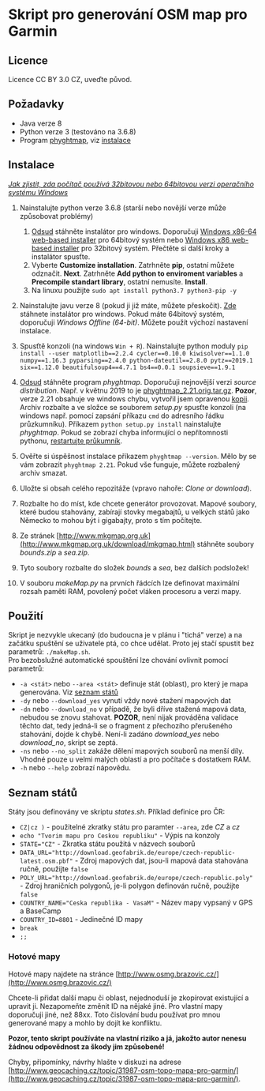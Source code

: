 # Skript pro generování OSM map pro Garmin

## Licence
Licence CC BY 3.0 CZ, uveďte původ.

## Požadavky
* Java verze 8
* Python verze 3 (testováno na 3.6.8)
* Program [phyghtmap](http://katze.tfiu.de/projects/phyghtmap/), viz [instalace](#Instalace)
<!-- * Program [osmium](https://osmcode.org/osmium-tool/) -->

## Instalace
[*Jak zjistit, zda počítač používá 32bitovou nebo 64bitovou verzi operačního systému Windows*](https://support.microsoft.com/cs-cz/help/827218/how-to-determine-whether-a-computer-is-running-a-32-bit-version-or-64)

1) Nainstalujte python verze 3.6.8 (starší nebo novější verze může způsobovat problémy)
    1) [Odsud](https://www.python.org/downloads/release/python-368/) stáhněte instalátor pro windows. Doporučuji [Windows x86-64 web-based installer](https://www.python.org/ftp/python/3.6.8/python-3.6.8-amd64-webinstall.exe) pro 64bitový systém nebo [Windows x86 web-based installer](https://www.python.org/ftp/python/3.6.8/python-3.6.8-webinstall.exe) pro 32bitový systém. Přečtěte si další kroky a instalátor spusťte.
    2) Vyberte **Customize installation**. Zatrhněte **pip**, ostatní můžete odznačit. **Next**. Zatrhněte **Add python to enviroment variables** a **Precompile standart library**, ostatní nemusíte. **Install**.
    3) Na linuxu použijte `sudo apt install python3.7 python3-pip -y`

2) Nainstalujte javu verze 8 (pokud ji již máte, můžete přeskočit). [Zde](https://www.java.com/en/download/manual.jsp) stáhnete instalátor pro windows. Pokud máte 64bitový systém, doporučuji *Windows Offline (64-bit)*. Můžete použít výchozí nastavení instalace.

3) Spusťtě konzoli (na windows `Win + R`). Nainstalujte python moduly `pip install --user matplotlib==2.2.4 cycler==0.10.0 kiwisolver==1.1.0 numpy==1.16.3 pyparsing==2.4.0 python-dateutil==2.8.0 pytz==2019.1 six==1.12.0 beautifulsoup4==4.7.1 bs4==0.0.1 soupsieve==1.9.1`

4) [Odsud](http://katze.tfiu.de/projects/phyghtmap/download.html) stáhněte program *phyghtmap*. Doporučuji nejnovější verzi *source distribution*. Např. v květnu 2019 to je [phyghtmap_2.21.orig.tar.gz](phyghtmap_2.21.orig.tar.gz). **Pozor**, verze 2.21 obsahuje ve windows chybu, vytvořil jsem opravenou [kopii](http://www.osmg.brazovic.cz/phyghtmap-2.21_fixed.zip). Archiv rozbalte a ve složce se souborem *setup.py* spusťte konzoli (na windows např. pomocí zapsání příkazu `cmd` do adresního řádku průzkumníku). Příkazem `python setup.py install` nainstalujte *phyghtmap*. Pokud se zobrazí chyba informující o nepřítomnosti pythonu, [restartujte průkumník](https://wintip.cz/425-jak-restartovat-pruzkumnik-windows-proces-explorer-exe).

5) Ověřte si úspěšnost instalace příkazem `phyghtmap --version`. Mělo by se vám zobrazit `phyghtmap 2.21`. Pokud vše funguje, můžete rozbalený archiv smazat.
6) Uložte si obsah celého repozitáže (vpravo nahoře: *Clone or download*).
7) Rozbalte ho do míst, kde chcete generátor provozovat. Mapové soubory, které budou stahovány, zabírají stovky megabajtů, u velkých států jako Německo to mohou být i gigabajty, proto s tím počítejte.
8) Ze stránek [http://www.mkgmap.org.uk](http://www.mkgmap.org.uk/download/mkgmap.html) stáhněte soubory *bounds.zip* a *sea.zip*.
9) Tyto soubory rozbalte do složek *bounds* a *sea*, bez dalších podsložek!
10) V souboru *makeMap.py* na prvních řádcích lze definovat maximální rozsah paměti RAM, povolený počet vláken procesoru a verzi mapy.


## Použití
Skript je nezvykle ukecaný (do budoucna je v plánu i "tichá" verze) a na začátku spuštění se uživatele ptá, co chce udělat. Proto jej stačí spustit bez parametrů: `./makeMap.sh`.  
Pro bezobslužné automatické spouštění lze chování ovlivnit pomocí parametrů:
* `-a <stát>` nebo `--area <stát>` definuje stát (oblast), pro který je mapa generována. Viz [seznam států](#seznam-států)
* `-dy` nebo `--download_yes` vynutí vždy nové stažení mapových dat
* `-dn` nebo `--download_no` v případě, že byli dříve stažená mapová data, nebudou se znovu stahovat. **POZOR**, není nijak prováděna validace těchto dat, tedy jedná-li se o fragment z přechozího přerušeného stahování, dojde k chybě. Není-li zadáno *download_yes* nebo *download_no*, skript se zeptá.
* `-ns` nebo `--no_split` zakáže dělení mapových souborů na menší díly. Vhodné pouze u velmi malých oblastí a pro počítače s dostatkem RAM. 
* `-h` nebo `--help` zobrazí nápovědu.

## Seznam států
Státy jsou definovány ve skriptu *states.sh*. Příklad definice pro ČR:
* `CZ|cz )` - použitelné zkratky státu pro paramter `--area`, zde *CZ* a *cz*
* `echo "Tvorim mapu pro Ceskou republiku"` - Výpis na konzoly
* `STATE="CZ"` - Zkratka státu použitá v názvech souborů
* `DATA_URL="http://download.geofabrik.de/europe/czech-republic-latest.osm.pbf"` - Zdroj mapových dat, jsou-li mapová data stahována ručně, použijte `false`
* `POLY_URL="http://download.geofabrik.de/europe/czech-republic.poly"` - Zdroj hraničních polygonů, je-li polygon definován ručně, použijte `false`
* `COUNTRY_NAME="Ceska republika - VasaM"` - Název mapy vypsaný v GPS a BaseCamp
* `COUNTRY_ID=8801` - Jedinečné ID mapy
* `break`
* `;;`


### Hotové mapy
Hotové mapy najdete na stránce [http://www.osmg.brazovic.cz/](http://www.osmg.brazovic.cz/)


Chcete-li přidat další mapu či oblast, nejednoduší je zkopírovat existující a upravit ji. Nezapomeňte změnit ID na nějaké jiné. Pro vlastní mapy doporučuji jiné, než 88xx. Toto čislování budu používat pro mnou generované mapy a mohlo by dojít ke konfliktu.

**Pozor, tento skript používáte na vlastní riziko a já, jakožto autor nenesu žádnou odpovědnost za škody jim způsobené!**

Chyby, připomínky, návrhy hlašte v diskuzi na adrese [http://www.geocaching.cz/topic/31987-osm-topo-mapa-pro-garmin/](http://www.geocaching.cz/topic/31987-osm-topo-mapa-pro-garmin/).
